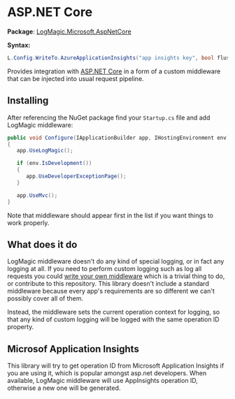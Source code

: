 # ASP.NET Core

**Package**: [LogMagic.Microsoft.AspNetCore](https://www.nuget.org/packages/LogMagic.Microsoft.AspNetCore/)

**Syntax:**
```csharp
L.Config.WriteTo.AzureApplicationInsights("app insights key", bool flushOnWrite = false);
```

Provides integration with [ASP.NET Core](https://docs.microsoft.com/en-us/aspnet/core/) in a form of a custom middleware that can be injected into usual request pipeline.

## Installing

After referencing the NuGet package find your `Startup.cs` file and add LogMagic middleware:

```csharp
public void Configure(IApplicationBuilder app, IHostingEnvironment env)
{
   app.UseLogMagic();

   if (env.IsDevelopment())
   {
      app.UseDeveloperExceptionPage();
   }

   app.UseMvc();
}
```

Note that middleware should appear first in the list if you want things to work properly.

## What does it do

LogMagic middleware doesn't do any kind of special logging, or in fact any logging at all. If you need to perform custom logging such as log all requests you could [write your own middleware](https://docs.microsoft.com/en-us/aspnet/core/fundamentals/middleware/index?tabs=aspnetcore2x) which is a trivial thing to do, or contribute to this repository. This library doesn't include a standard middleware because every app's requirements are so different we can't possibly cover all of them.

Instead, the middleware sets the current operation context for logging, so that any kind of custom logging will be logged with the same operation ID property.

## Microsof Application Insights

This library will try to get operation ID from Microsoft Application Insights if you are using it, which is popular amongst asp.net developers. When available, LogMagic middleware will use AppInsights operation ID, otherwise a new one will be generated.
